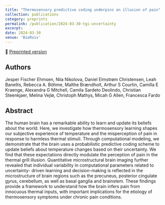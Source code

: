 ```yaml
---
title: "Thermosensory predictive coding underpins an illusion of pain"
collection: publications
category: preprints
permalink: /publication/2024-03-30-tgi-uncertainty
excerpt:
date: 2024-03-30
venue: 'BioRxiv'
---
```


<!--more-->

📄 [Preprinted version](https://www.biorxiv.org/content/10.1101/2024.03.27.587070v1.full) <br>

## Authors
Jesper Fischer Ehmsen, Niia Nikolova, Daniel Elmstrøm Christensen, Leah Banellis, Rebecca A. Böhme, Malthe Brændholt, Arthur S Courtin, Camilla E Kraenge, Alexandra G Mitchell, Camila Sardeto Deolindo, Christian Steenkjaer, Melina Vejlø, Christoph Mathys, Micah G Allen, Francesca Fardo

## Abstract
The human brain has a remarkable ability to learn and update its beliefs about the world. Here, we
investigate how thermosensory learning shapes our subjective experience of temperature and the
misperception of pain in response to harmless thermal stimuli. Through computational modeling,
we demonstrate that the brain uses a probabilistic predictive coding scheme to update beliefs about
temperature changes based on their uncertainty. We find that these expectations directly modulate
the perception of pain in the thermal grill illusion. Quantitative microstructural brain imaging
further revealed that individual variability in computational parameters related to uncertainty-
driven learning and decision-making is reflected in the microstructure of brain regions such as the
precuneus, posterior cingulate gyrus, cerebellum, as well as basal ganglia and brainstem. These
findings provide a framework to understand how the brain infers pain from innocuous thermal inputs, with important
implications for the etiology of thermosensory symptoms under chronic pain conditions.